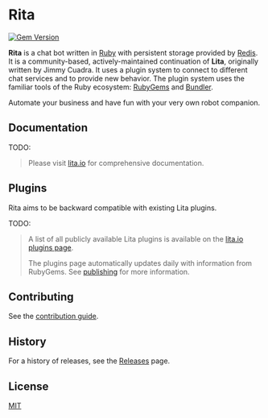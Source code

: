 # Rita

[![Gem Version](https://badge.fury.io/rb/lita.svg)](https://rubygems.org/gems/lita)

**Rita** is a chat bot written in [Ruby](https://www.ruby-lang.org/) with persistent storage provided by [Redis](https://redis.io/).  It is a community-based, actively-maintained continuation of **Lita**, originally written by Jimmy Cuadra.
It uses a plugin system to connect to different chat services and to provide new behavior.
The plugin system uses the familiar tools of the Ruby ecosystem: [RubyGems](https://rubygems.org/) and [Bundler](https://bundler.io).

Automate your business and have fun with your very own robot companion.

## Documentation

TODO:

> Please visit [lita.io](https://www.lita.io/) for comprehensive documentation.

## Plugins

Rita aims to be backward compatible with existing Lita plugins.

TODO:

> A list of all publicly available Lita plugins is available on the [lita.io plugins page](https://www.lita.io/plugins).
>
> The plugins page automatically updates daily with information from RubyGems. See [publishing](https://docs.lita.io/plugin-authoring/#publishing) for more information.

## Contributing

See the [contribution guide](https://github.com/ritaio/rita/blob/main/CONTRIBUTING.md).

## History

For a history of releases, see the [Releases](https://github.com/ritaio/rita/releases) page.

## License

[MIT](https://opensource.org/licenses/MIT)

